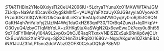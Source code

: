 $START$HBin2YNoQXxiysTl2CeU42096lU+5LdryaTYunuXc01MXWWTAhJGMZLk4p+Na9An4DcavKkOygSkMhf5+yAUAgYaFXzaUyXGJG9syyIaOVyowkXPrzddGKzV3QWBiR2OkOax4ntLirK2uf6eAUpGcMVWOyqVy0roRjS5fOSQNOaKH4qh7mYaIofyj2lJz/M4Wcj1duOxHZ63qnP30/TOrBq4Zuwzf+lq0HkpV+O3OyuQ4/zbyCTIqMbYxLX+zXHKg9juXiaSWgN2Qx6ewEwaDk7exy0u8ht559x7j1dFY1Mm4y104A9L2vpOxQhCJ6RaqRTxnxVNEISZExSuk6RnKp6wjOUrCkBUuWdx2XmRf2wq+SjSXCHmZizURq8X/168Gv+Nqp/AKguhVIQZklmBILQiNA1JUJZ3fxLP15no2doVWcz02OFX0CzkaOQ1q5P8$END$